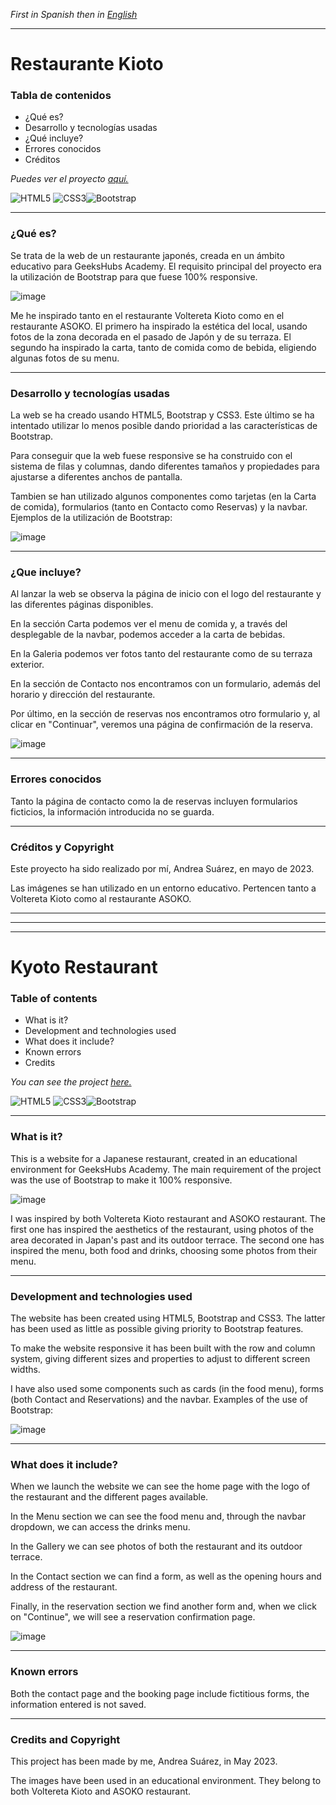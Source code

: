*First in Spanish then in* [*English*](https://github.com/ansualo/proyecto1-consola#kioto-restaurant)

---


# Restaurante Kioto

### Tabla de contenidos 

- ¿Qué es?
- Desarrollo y tecnologías usadas
- ¿Qué incluye?
- Errores conocidos 
- Créditos 

 
*Puedes ver el proyecto* [*aquí.*](https://ansualo.github.io/proyecto2-restauranteKioto/)

![HTML5](https://img.shields.io/badge/html5-%23E34F26.svg?style=for-the-badge&logo=html5&logoColor=white) ![CSS3](https://img.shields.io/badge/css3-%231572B6.svg?style=for-the-badge&logo=css3&logoColor=white)![Bootstrap](https://img.shields.io/badge/bootstrap-%23563D7C.svg?style=for-the-badge&logo=bootstrap&logoColor=white)  

---

### ¿Qué es? 

Se trata de la web de un restaurante japonés, creada en un ámbito educativo para GeeksHubs Academy. El requisito principal del proyecto era la utilización de Bootstrap para que fuese 100% responsive.

![image](./img/ejemploResponsive.jpg)

Me he inspirado tanto en el restaurante Voltereta Kioto como en el restaurante ASOKO. El primero ha inspirado la estética del local, usando fotos de la zona decorada en el pasado de Japón y de su terraza. El segundo ha inspirado la carta, tanto de comida como de bebida, eligiendo algunas fotos de su menu.

---
### Desarrollo y tecnologías usadas

La web se ha creado usando HTML5, Bootstrap y CSS3. Este último se ha intentado utilizar lo menos posible dando prioridad a las características de Bootstrap.

Para conseguir que la web fuese responsive se ha construido con el sistema de filas y columnas, dando diferentes tamaños y propiedades para ajustarse a diferentes anchos de pantalla.

Tambien se han utilizado algunos componentes como tarjetas (en la Carta de comida), formularios (tanto en Contacto como Reservas) y la navbar. Ejemplos de la utilización de Bootstrap:

![image](./img/ejemplos.jpg)


---
### ¿Que incluye? 

Al lanzar la web se observa la página de inicio con el logo del restaurante y las diferentes páginas disponibles.

En la sección Carta podemos ver el menu de comida y, a través del desplegable de la navbar, podemos acceder a la carta de bebidas.

En la Galeria podemos ver fotos tanto del restaurante como de su terraza exterior.

En la sección de Contacto nos encontramos con un formulario, además del horario y dirección del restaurante.

Por último, en la sección de reservas nos encontramos otro formulario y, al clicar en "Continuar", veremos una página de confirmación de la reserva.

![image](./img/vistasWeb.jpg)

---
### Errores conocidos

Tanto la página de contacto como la de reservas incluyen formularios ficticios, la información introducida no se guarda.

---
### Créditos y Copyright 

Este proyecto ha sido realizado por mí, Andrea Suárez, en mayo de 2023.

Las imágenes se han utilizado en un entorno educativo. Pertencen tanto a Voltereta Kioto como al restaurante ASOKO.


---
---
---

# Kyoto Restaurant

### Table of contents 

- What is it?
- Development and technologies used
- What does it include?
- Known errors 
- Credits 

 
*You can see the project* [*here.*](https://ansualo.github.io/proyecto2-restauranteKioto/)

![HTML5](https://img.shields.io/badge/html5-%23E34F26.svg?style=for-the-badge&logo=html5&logoColor=white) ![CSS3](https://img.shields.io/badge/css3-%231572B6.svg?style=for-the-badge&logo=css3&logoColor=white)![Bootstrap](https://img.shields.io/badge/bootstrap-%23563D7C.svg?style=for-the-badge&logo=bootstrap&logoColor=white)  

---

### What is it? 

This is a website for a Japanese restaurant, created in an educational environment for GeeksHubs Academy. The main requirement of the project was the use of Bootstrap to make it 100% responsive.

![image](./img/ejemploResponsive.jpg)

I was inspired by both Voltereta Kioto restaurant and ASOKO restaurant. The first one has inspired the aesthetics of the restaurant, using photos of the area decorated in Japan's past and its outdoor terrace. The second one has inspired the menu, both food and drinks, choosing some photos from their menu.

---
### Development and technologies used

The website has been created using HTML5, Bootstrap and CSS3. The latter has been used as little as possible giving priority to Bootstrap features.

To make the website responsive it has been built with the row and column system, giving different sizes and properties to adjust to different screen widths.

I have also used some components such as cards (in the food menu), forms (both Contact and Reservations) and the navbar. Examples of the use of Bootstrap:

![image](./img/ejemplos.jpg)


---
### What does it include? 

When we launch the website we can see the home page with the logo of the restaurant and the different pages available.

In the Menu section we can see the food menu and, through the navbar dropdown, we can access the drinks menu.

In the Gallery we can see photos of both the restaurant and its outdoor terrace.

In the Contact section we can find a form, as well as the opening hours and address of the restaurant.

Finally, in the reservation section we find another form and, when we click on "Continue", we will see a reservation confirmation page.

![image](./img/vistasWeb.jpg)

---
### Known errors

Both the contact page and the booking page include fictitious forms, the information entered is not saved.

---
### Credits and Copyright 

This project has been made by me, Andrea Suárez, in May 2023.

The images have been used in an educational environment. They belong to both Voltereta Kioto and ASOKO restaurant.